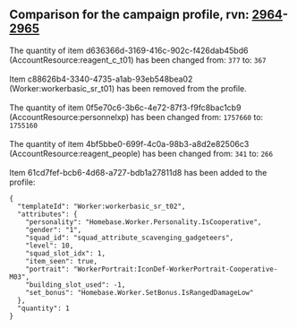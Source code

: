 ## Comparison for the campaign profile, rvn: [2964](https://github.com/PRO100KatYT/FortniteProfileRevisions/tree/main/profiles/campaign/2964%20campaign.json)-[2965](https://github.com/PRO100KatYT/FortniteProfileRevisions/tree/main/profiles/campaign/2965%20campaign.json)

The quantity of item d636366d-3169-416c-902c-f426dab45bd6 (AccountResource:reagent_c_t01) has been changed from: `377` to: `367`
<br><br>
Item c88626b4-3340-4735-a1ab-93eb548bea02 (Worker:workerbasic_sr_t01) has been removed from the profile.
<br><br>
The quantity of item 0f5e70c6-3b6c-4e72-87f3-f9fc8bac1cb9 (AccountResource:personnelxp) has been changed from: `1757660` to: `1755160`
<br><br>
The quantity of item 4bf5bbe0-699f-4c0a-98b3-a8d2e82506c3 (AccountResource:reagent_people) has been changed from: `341` to: `266`
<br><br>
Item 61cd7fef-bcb6-4d68-a727-bdb1a27811d8 has been added to the profile:

```
{
  "templateId": "Worker:workerbasic_sr_t02",
  "attributes": {
    "personality": "Homebase.Worker.Personality.IsCooperative",
    "gender": "1",
    "squad_id": "squad_attribute_scavenging_gadgeteers",
    "level": 10,
    "squad_slot_idx": 1,
    "item_seen": true,
    "portrait": "WorkerPortrait:IconDef-WorkerPortrait-Cooperative-M03",
    "building_slot_used": -1,
    "set_bonus": "Homebase.Worker.SetBonus.IsRangedDamageLow"
  },
  "quantity": 1
}
```

<br><br>
